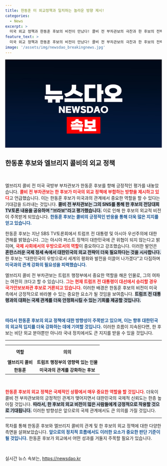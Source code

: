 ```yaml
---
title: 한동훈 미 외교정책과 일치하는 놀라운 방향 제시!
categories:
  - News
excerpt: >
  미국 외교 정책과 한동훈 후보의 비전이 만났다! 콜비 전 부차관보의 극찬과 한 후보의 전략적 포부, 과연 한미동맹의 미래는 어떻게 될까? 클릭으로 이 뒷이야기를 확인해보세요!
feature_text: >
  미국 외교 정책과 한동훈 후보의 비전이 만났다! 콜비 전 부차관보의 극찬과 한 후보의 전략적 포부, 과연 한미동맹의 미래는 어떻게 될까? 클릭으로 이 뒷이야기를 확인해보세요!
image: '/assets/img/newsdao_breakingnews.jpg'
---
```


<p><img src="/assets/img/newsdao_breakingnews.jpg" alt="firstkoreanews 속보" /></p>

<h2 data-ke-size="size26">한동훈 후보와 엘브리지 콜비의 외교 정책</h2>

<p data-ke-size="size16">&nbsp;</p>

<p>엘브리지 콜비 전 미국 국방부 부차관보가 한동훈 후보를 향해 긍정적인 평가를 내놓았습니다. <b><span style="color: #ee2323;">콜비 전 부차관보는 한 후보가 미국의 외교 정책에 부합하는 방향을 제시하고 있다</span></b>고 언급했습니다. 이는 한동훈 후보가 미국과의 관계에서 중요한 역할을 할 수 있다는 기대감을 드러내는 것입니다. <b><span style="background-color: #21538527;">콜비 전 부차관보는 그의 SNS를 통해 한 후보의 전당대회 TV토론 내용을 공유하며 "브라보"라고 평가했습니다.</span></b> 이로 인해 한 후보의 외교적 비전이 주목받게 되었습니다. <b><span style="color: #1a5490;">한동훈 후보는 콜비의 긍정적인 반응을 통해 더욱 많은 지지를 얻고 있습니다.</span></b></p>

<p>한동훈 후보는 지난 SBS TV토론회에서 트럼프 전 대통령 및 아시아 우선주의에 대한 견해를 밝혔습니다. 그는 아시아 퍼스트 정책이 대한민국에 큰 위협이 되지 않는다고 밝히며, <b><span style="color: #ee2323;">국제 사회에서의 우방으로서의 역할</span></b>이 중요하다고 강조했습니다. 이러한 발언은 <b><span style="background-color: #21538527;">혼란스러운 국제 정세 속에서 대한민국의 외교 전략이 더욱 필요하다는 것을 시사합니다.</span></b> 한 후보는 “대한민국이 우방으로서 세계의 평화와 발전을 이끌어 나가겠다”고 다짐하며 <b><span style="color: #1a5490;">미국과의 관계 강화의 필요성을 피력했습니다.</span></b></p>

<p>엘브리지 콜비 전 부차관보는 트럼프 행정부에서 중요한 역할을 해온 인물로, 그의 여파는 여전히 크다고 할 수 있습니다. <b><span style="color: #ee2323;">그는 현재 트럼프 전 대통령이 대선에서 승리할 경우 국가안보보좌관 후보로 거론되고 있습니다.</span></b> 이러한 배경은 한동훈 후보의 비전이 미국 측에서 긍정적으로 바라볼 수 있는 중요한 요소가 될 것임을 보여줍니다. <b><span style="background-color: #21538527;">트럼프 전 대통령과의 대화는 국제 관계를 더욱 안정화시킬 수 있는 기회를 제공할 것입니다.</span></b></p>

<p data-ke-size="size16">&nbsp;</p>

<p><b><span style="color: #1a5490;">따라서 한동훈 후보의 외교 정책에 대한 방향성이 주목받고 있으며, 이는 향후 대한민국의 외교적 입지를 더욱 강화하는 데에 기여할 것입니다.</span></b> 이러한 흐름이 지속된다면, 한 후보는 비단 외교 분야뿐만 아니라 국내 정치에서도 큰 지지를 받을 수 있을 것입니다. </p>

<hr />

<table style="width: 100%; border-collapse: collapse;">
  <tr>
    <th style="text-align: center; height: 35px;"><b>역할</b></th>
    <th style="text-align: center; height: 35px;"><b>의의</b></th>
  </tr>
  <tr>
    <td style="text-align: center; height: 17px;"><b>엘브리지 콜비</b></td>
    <td style="text-align: center; height: 17px;"><b>트럼프 행정부의 영향력 있는 인물</b></td>
  </tr>
  <tr>
    <td style="text-align: center; height: 17px;"><b>한동훈</b></td>
    <td style="text-align: center; height: 17px;"><b>미국과의 관계를 강화하는 후보</b></td>
  </tr>
</table>

<p data-ke-size="size16">&nbsp;</p>

<p><b><span style="color: #ee2323;">한동훈 후보의 외교 정책은 국제적인 상황에서 매우 중요한 역할을 할 것입니다.</span></b> 더욱이 콜비 전 부차관보와의 긍정적인 관계가 맺어지면서 대한민국의 국제적 신뢰도는 한층 높아질 것입니다. <b><span style="background-color: #21538527;">따라서, 한 후보의 외교 비전이 많은 사람들에게 긍정적으로 작용할 것으로 기대됩니다.</span></b> 이러한 방향성은 앞으로의 국제 관계에서도 큰 의의를 가질 것입니다. </p>

<hr />

<p>목차를 통해 한동훈 후보와 엘브리지 콜비의 관계 및 한 후보의 외교 정책에 대한 다양한 측면을 살펴보았습니다. <b><span style="color: #1a5490;">앞으로의 정치적 흐름에서도 이러한 요소가 중요한 판단 기준이 될 것입니다.</span></b> 한동훈 후보가 외교에서 어떤 성과를 거둘지 주목할 필요가 있습니다. </p>

<p data-ke-size="size16">&nbsp;</p>
실시간 뉴스 속보는, <a href="https://newsdao.kr" rel="dofollow">https://newsdao.kr</a>


